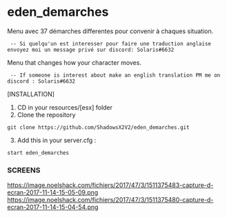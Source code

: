 # eden_demarches

Menu avec 37 démarches differentes pour convenir à chaques situation.
```
 -- Si quelqu'un est interesser pour faire une traduction anglaise envoyez moi un message privé sur discord: Solaris#6632
 ```
Menu that changes how your character moves. 
```
 -- If someone is interest about make an english translation PM me on discord : Solaris#6632
 ```
[INSTALLATION]

1) CD in your resources/[esx] folder
2) Clone the repository
```
git clone https://github.com/ShadowsX2V2/eden_demarches.git
```
3) Add this in your server.cfg :

```
start eden_demarches
```
 

### SCREENS

https://image.noelshack.com/fichiers/2017/47/3/1511375483-capture-d-ecran-2017-11-14-15-05-09.png
https://image.noelshack.com/fichiers/2017/47/3/1511375480-capture-d-ecran-2017-11-14-15-04-54.png




